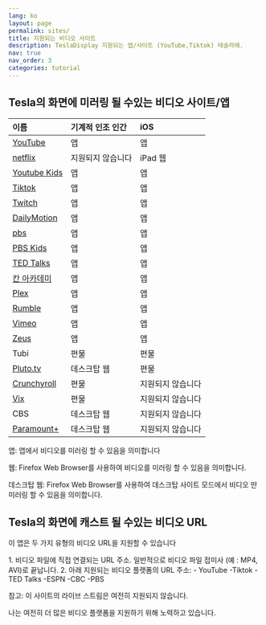 ```yaml
---
lang: ko
layout: page
permalink: sites/
title: 지원되는 비디오 사이트
description: TeslaDisplay 지원되는 앱/사이트 (YouTube,Tiktok) 테슬라에.
nav: true
nav_order: 3
categories: tutorial
---
```

<!-- _pages/sites.md -->
## Tesla의 화면에 미러링 될 수있는 비디오 사이트/앱

| 이름| 기계적 인조 인간| iOS           |
| :----------| :------------| :------------|
| <a href='/youtube'> YouTube </a>| 앱| 앱|
| <a href='/netflix'> netflix </a>| 지원되지 않습니다| iPad 웹|
| <a href='/demo-youtube-kids'>Youtube Kids</a>| 앱| 앱|
| <a href='/tiktok'>Tiktok</a>| 앱| 앱|
| <a href='/demo-twitch'>Twitch</a>| 앱| 앱|
| <a href='/demo-dailymotion'>DailyMotion</a>| 앱| 앱|
| <a href='/demo-pbs'> pbs </a>| 앱| 앱|
| <a href='/demo-pbskids'>PBS Kids</a>| 앱| 앱|
| <a href='/demo-ted'>TED Talks</a>| 앱| 앱|
| <a href='/demo-Khan'> 칸 아카데미 </a>| 앱| 앱|
| <a href='/demo-plex'>Plex</a>| 앱| 앱|
| <a href='/demo-rumble'>Rumble</a>| 앱| 앱|
| <a href='/demo-Vimeo'>Vimeo</a>| 앱| 앱|
| <a href='/demo-zeus'>Zeus</a>| 앱| 앱|
| Tubi         | 편물| 편물|
| <a href='/demo-pluto'>Pluto.tv</a>| 데스크탑 웹| 편물|
| <a href='/demo-crunchyroll'>Crunchyroll</a>| 편물| 지원되지 않습니다|
| <a href='/demo-vix'>Vix</a>| 편물| 지원되지 않습니다|
| CBS| 데스크탑 웹| 지원되지 않습니다|
| <a href='/demo-paramount'>Paramount+</a>| 데스크탑 웹| 지원되지 않습니다|

<p> 앱: 앱에서 비디오를 미러링 할 수 있음을 의미합니다 </p>
<p> 웹: Firefox Web Browser를 사용하여 비디오를 미러링 할 수 있음을 의미합니다.
<p> 데스크탑 웹: Firefox Web Browser를 사용하여 데스크탑 사이트 모드에서 비디오 만 미러링 할 수 있음을 의미합니다.


## Tesla의 화면에 캐스트 될 수있는 비디오 URL
<p name= "video_url"  id= "video_url" >
이 앱은 두 가지 유형의 비디오 URL을 지원할 수 있습니다
</p>
1. 비디오 파일에 직접 연결되는 URL 주소. 일반적으로 비디오 파일 접미사 (예 : MP4, AVI)로 끝납니다.
2. 아래 지원되는 비디오 플랫폼의 URL 주소:
  - YouTube
  -Tiktok
  -TED Talks
  -ESPN
  -CBC
  -PBS

<p> 참고: 이 사이트의 라이브 스트림은 여전히 ​​지원되지 않습니다. </p>
<p> 나는 여전히 더 많은 비디오 플랫폼을 지원하기 위해 노력하고 있습니다. </p>

